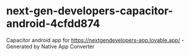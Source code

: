 # next-gen-developers-capacitor-android-4cfdd874
Capacitor android app for https://nextgendevelopers-app.lovable.app/ - Generated by Native App Converter
